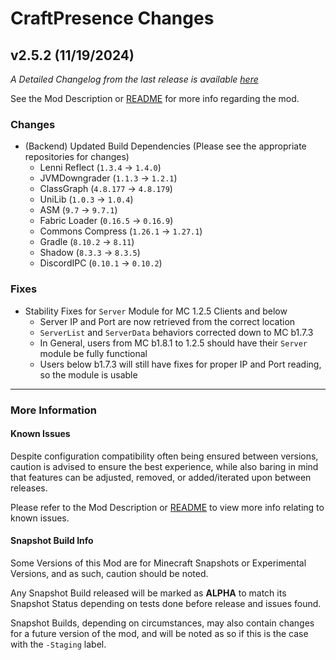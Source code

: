 # CraftPresence Changes

## v2.5.2 (11/19/2024)

_A Detailed Changelog from the last release is
available [here](https://gitlab.com/CDAGaming/CraftPresence/-/compare/release%2Fv2.5.1...release%2Fv2.5.2)_

See the Mod Description or [README](https://gitlab.com/CDAGaming/CraftPresence) for more info regarding the mod.

### Changes

* (Backend) Updated Build Dependencies (Please see the appropriate repositories for changes)
    * Lenni Reflect (`1.3.4` -> `1.4.0`)
    * JVMDowngrader (`1.1.3` -> `1.2.1`)
    * ClassGraph (`4.8.177` -> `4.8.179`)
    * UniLib (`1.0.3` -> `1.0.4`)
    * ASM (`9.7` -> `9.7.1`)
    * Fabric Loader (`0.16.5` -> `0.16.9`)
    * Commons Compress (`1.26.1` -> `1.27.1`)
    * Gradle (`8.10.2` -> `8.11`)
    * Shadow (`8.3.3` -> `8.3.5`)
    * DiscordIPC (`0.10.1` -> `0.10.2`)

### Fixes

* Stability Fixes for `Server` Module for MC 1.2.5 Clients and below
    * Server IP and Port are now retrieved from the correct location
    * `ServerList` and `ServerData` behaviors corrected down to MC b1.7.3
    * In General, users from MC b1.8.1 to 1.2.5 should have their `Server` module be fully functional
    * Users below b1.7.3 will still have fixes for proper IP and Port reading, so the module is usable

___

### More Information

#### Known Issues

Despite configuration compatibility often being ensured between versions,
caution is advised to ensure the best experience, while also baring in mind that features can be adjusted, removed, or
added/iterated upon between releases.

Please refer to the Mod Description or [README](https://gitlab.com/CDAGaming/CraftPresence) to view more info relating
to known issues.

#### Snapshot Build Info

Some Versions of this Mod are for Minecraft Snapshots or Experimental Versions, and as such, caution should be noted.

Any Snapshot Build released will be marked as **ALPHA** to match its Snapshot Status depending on tests done before
release
and issues found.

Snapshot Builds, depending on circumstances, may also contain changes for a future version of the mod, and will be noted
as so if this is the case with the `-Staging` label.
